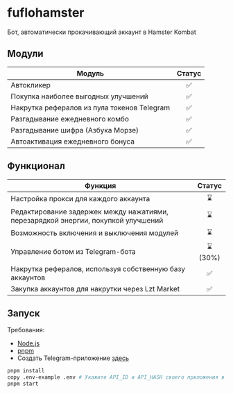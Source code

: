 # fuflohamster

Бот, автоматически прокачивающий аккаунт в Hamster Kombat

## Модули

| Модуль                                      | Статус |
|---------------------------------------------|:------:|
| Автокликер                                  |   ✅    |
| Покупка наиболее выгодных улучшений         |   ✅    |
| Накрутка рефералов из пула токенов Telegram |   ✅    |
| Разгадывание ежедневного комбо              |   ✅    |
| Разгадывание шифра (Азбука Морзе)           |   ✅    |
| Автоактивация ежедневного бонуса            |   ✅    |

## Функционал

| Функция                                                                           | Статус |
|-----------------------------------------------------------------------------------|:------:|
| Настройка прокси для каждого аккаунта                                             |   ⌛    |
| Редактирование задержек между нажатиями, перезарядкой энергии, покупкой улучшений |   ⌛    |
| Возможность включения и выключения модулей                                        |   ⌛    |
| Управление ботом из Telegram-бота                                                 | ⌛(30%) |
| Накрутка рефералов, используя собственную базу аккаунтов                          |   ✅    |
| Закупка аккаунтов для накрутки через Lzt Market                                   |   ✅    |

## Запуск

Требования:

- [Node.js](https://nodejs.org/)
- [pnpm](https://pnpm.io/)
- Создать Telegram-приложение [здесь](https://my.telegram.org/)

```bash
pnpm install
copy .env-example .env # Укажите API_ID и API_HASH своего приложения в Telegram
pnpm start
```